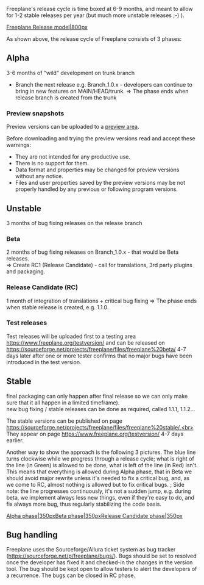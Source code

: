 Freeplane's release cycle is time boxed at 6-9 months, and meant to allow for 1-2 stable releases per year (but much more unstable releases ;-) ).

[Freeplane Release model|800px](File:Freeplane_Release_model.png.md)

As shown above, the release cycle of Freeplane consists of 3 phases:

## Alpha
3-6 months of "wild" development on trunk branch<br>

* Branch the next release e.g. Branch_1.0.x - developers can continue to bring in new features on MAIN/HEAD/trunk.
&rArr; The phase ends when release branch is created from the trunk<br>

### Preview snapshots
Preview versions can be uploaded to a [preview area](https://www.freeplane.org/preview/).

Before downloading and trying the preview versions read and accept these warnings:

* They are not intended for any productive use.
* There is no support for them.
* Data format and properties may be changed for preview versions without any notice.
* Files and user properties saved by the preview versions may be not properly handled by any previous or following program versions.

## Unstable
3 months of bug fixing releases on the release branch
### Beta
2 months of bug fixing releases on Branch_1.0.x - that would be Beta releases.<br>
&rArr; Create RC1 (Release Candidate) - call for translations, 3rd party plugins and packaging.
### Release Candidate (RC)
1 month of integration of translations + critical bug fixing
&rArr; The phase ends when stable release is created, e.g. 1.1.0.
### Test releases
Test releases will be uploaded first to a testing area https://www.freeplane.org/testversion/  and can be released on https://sourceforge.net/projects/freeplane/files/freeplane%20beta/ 4-7 days later after one or more tester confirms that no major bugs have been introduced in the test version.


## Stable
final packaging can only happen after final release so we can only make sure that it all happen in a limited timeframe).<br>
new bug fixing / stable releases can be done as required, called 1.1.1, 1.1.2...<br>

The stable versions can be published on page https://sourceforge.net/projects/freeplane/files/freeplane%20stable/.<br>
They appear on page https://www.freeplane.org/testversion/ 4-7 days earlier.


Another way to show the approach is the following 3 pictures. The blue line turns clockwise while we progress through a release cycle; what is right of the line (in Green) is allowed to be done, what is left of the line (in Red) isn't.
This means that everything is allowed during Alpha phase, that in Beta we should avoid major rewrite unless it's needed to fix a critical bug, and, as we come to RC, almost nothing is allowed but to fix critical bugs.
; Side note: the line progresses continuously, it's not a sudden jump, e.g. during beta, we implement always less new things, even if they're easy to do, and fix always more bug, thus regularly stabilizing the code basis.

[Alpha phase|350px](File:Freeplane_Release_Cycle_Alpha.png.md)[Beta phase|350px](File:Freeplane_Release_Cycle_Beta.png.md)[Release Candidate phase|350px](File:Freeplane_Release_Cycle_RC.png.md)

## Bug handling

Freeplane uses the Sourceforge/Allura ticket system as bug tracker (https://sourceforge.net/p/freeplane/bugs/). Bugs should be set to resolved once the developer has fixed it and checked-in the changes in the version tool. The bug should be kept open to allow testers to alert the developers of a recurrence. The bugs can be closed in RC phase.

<!-- ({Category:Coding}) -->


